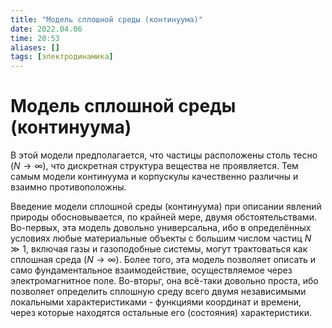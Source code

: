 ```yaml
---
title: "Модель сплошной среды (континуума)"
date: 2022.04.06
time: 20:53
aliases: []
tags: [электродинамика]
---
```


# Модель сплошной среды (континуума)

В этой модели предполагается, что частицы расположены столь тесно $(N \rightarrow \infty)$, что дискретная структура вещества не проявляется. Тем самым модели континуума и корпускулы качественно различны и взаимно противоположны.

Введение модели сплошной среды (континуума) при описании явлений природы обосновывается, по крайней мере, двумя обстоятельствами. Во-первых, эта модель довольно универсальна, ибо в определённых условиях любые материальные объекты с большим числом частиц $N \gg 1$, включая газы и газоподобные системы, могут трактоваться как сплошная среда $(N \rightarrow \infty)$. Более того, эта модель позволяет описать и само фундаментальное взаимодействие, осуществляемое через электромагнитное поле. Bo-вторьг, она всё-таки довольно проста, ибо позволяет определить сплошную среду всего двумя независимыми локальными характеристиками - функциями координат и времени, через которые находятся остальные его (состояния) характеристики.
